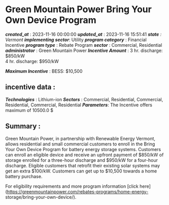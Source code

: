 # Green Mountain Power Bring Your Own Device Program 
 ***created_at*** : 2023-11-16 00:00:00 
 ***updated_at*** : 2023-11-16 15:51:41 
 ***state** : Vermont 
 **implementing sector***: Utility 
 ***program category*** : Financial Incentive 
 ***program type*** : Rebate Program 
 ***sector*** : Commercial, Residential 
 ***administrator*** : Green Mountain Power 
 ***Incentive Amount*** : 3 hr. discharge: $850/kW  
4 hr. discharge: $950/kW

 
 ***Maximum Incentive*** : BESS: $10,500

 
 ## incentive data : 
 ***Technologies*** : Lithium-ion 
 ***Sectors*** : Commercial, Residential, Commercial, Residential, Commercial, Residential 
 ***Parameters***: The Incentive offers maximum of 10500.0 $ 
 
 ## Summary : 
 Green Mountain Power, in partnership with Renewable Energy Vermont, allows
residential and small commercial customers to enroll in the Bring Your Own
Device Program for battery energy storage systems. Customers can enroll an
eligible device and receive an upfront payment of $850/kW of storage enrolled
for a three-hour discharge and $950/kW for a four-hour discharge. Eligible
customers that retrofit their existing solar systems may get an extra $100/kW.
Customers can get up to $10,500 towards a home battery purchase.

For eligibility requirements and more program information [click
here](https://greenmountainpower.com/rebates-programs/home-energy-
storage/bring-your-own-device/).

 
 